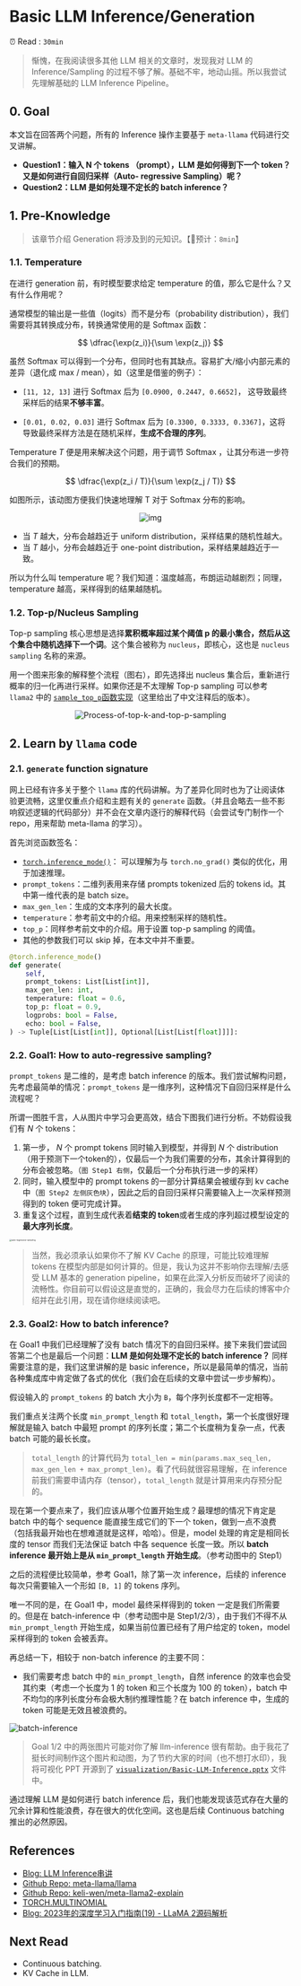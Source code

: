 # Basic LLM Inference/Generation

⏰ Read : `30min`

> 惭愧，在我阅读很多其他 LLM 相关的文章时，发现我对 LLM 的 Inference/Sampling 的过程不够了解。基础不牢，地动山摇。所以我尝试先理解基础的 LLM Inference Pipeline。

## 0. Goal

本文旨在回答两个问题，所有的 Inference 操作主要基于 `meta-llama` 代码进行交叉讲解。

- **Question1：输入 N 个 tokens （prompt），LLM 是如何得到下一个 token？又是如何进行自回归采样（Auto- regressive Sampling）呢？**
- **Question2：LLM 是如何处理不定长的 batch inference？**

## 1. Pre-Knowledge

> 该章节介绍 Generation 将涉及到的元知识。【📖预计：`8min`】

### 1.1. Temperature

在进行 generation 前，有时模型要求给定 temperature 的值，那么它是什么？又有什么作用呢？

通常模型的输出是一些值（logits）而不是分布（probability distribution），我们需要将其转换成分布，转换通常使用的是 Softmax 函数：

$$
\dfrac{\exp(z_i)}{\sum \exp(z_j)}
$$

虽然 Softmax 可以得到一个分布，但同时也有其缺点。容易扩大/缩小内部元素的差异（退化成 max / mean），如（这里是借鉴的例子）：

- `[11, 12, 13]` 进行 Softmax 后为 `[0.0900, 0.2447, 0.6652]`， 这导致最终采样后的结果**不够丰富**。

- `[0.01, 0.02, 0.03]` 进行 Softmax 后为 `[0.3300, 0.3333, 0.3367]`，这将导致最终采样方法是在随机采样，**生成不合理的序列**。

Temperature $T$ 便是用来解决这个问题，用于调节 Softmax ，让其分布进一步符合我们的预期。

$$
\dfrac{\exp(z_i / T)}{\sum \exp(z_j / T)}
$$

如图所示，该动图方便我们快速地理解 T 对于 Softmax 分布的影响。

<div align=center>
<img src="./assets/temperature.gif" alt="img" />
</div>

- 当 $T$ 越大，分布会越趋近于 uniform distribution，采样结果的随机性越大。
- 当 $T$ 越小，分布会越趋近于 one-point distribution，采样结果越趋近于一致。

所以为什么叫 temperature 呢？我们知道：温度越高，布朗运动越剧烈；同理，temperature 越高，采样得到的结果越随机。

### 1.2. Top-p/Nucleus Sampling

Top-p sampling 核心思想是选择**累积概率超过某个阈值 p 的最小集合，然后从这个集合中随机选择下一个词**。这个集合被称为 `nucleus`，即核心，这也是 `nucleus sampling` 名称的来源。

用一个图来形象的解释整个流程（图右），即先选择出 nucleus 集合后，重新进行概率的归一化再进行采样。如果你还是不太理解 Top-p sampling 可以参考 `llama2` 中的 [`sample_top_p`函数实现](https://github.com/keli-wen/meta-llama2-explain/blob/main/llama/generation_cn_comment.py#L448-L490)（这里给出了中文注释后的版本）。

<div align=center>
<img src="./assets/Process-of-top-k-and-top-p-sampling.png" alt="Process-of-top-k-and-top-p-sampling" />
</div>

## 2. Learn by `llama` code 

### 2.1. `generate` function signature

网上已经有许多关于整个 `llama` 库的代码讲解。为了差异化同时也为了让阅读体验更流畅，这里仅重点介绍和主题有关的 `generate` 函数。（并且会略去一些不影响叙述逻辑的代码部分）并不会在文章内逐行的解释代码（会尝试专门制作一个 repo，用来帮助 meta-llama 的学习）。

首先浏览函数签名：

- [`torch.inference_mode()`](https://pytorch.org/docs/stable/generated/torch.inference_mode.html)： 可以理解为与 `torch.no_grad()` 类似的优化，用于加速推理。
- `prompt_tokens`：二维列表用来存储 prompts tokenized 后的 tokens id。其中第一维代表的是 batch size。
- `max_gen_len`：生成的文本序列的最大长度。
- `temperature`：参考前文中的介绍。用来控制采样的随机性。
- `top_p`：同样参考前文中的介绍。用于设置 top-p sampling 的阈值。
- 其他的参数我们可以 skip 掉，在本文中并不重要。

```python
@torch.inference_mode()
def generate(
    self,
    prompt_tokens: List[List[int]],
    max_gen_len: int,
    temperature: float = 0.6,
    top_p: float = 0.9,
    logprobs: bool = False,
    echo: bool = False,
) -> Tuple[List[List[int]], Optional[List[List[float]]]]:
```

### 2.2. Goal1: How to auto-regressive sampling?

`prompt_tokens` 是二维的，是考虑 batch inference 的版本。我们尝试解构问题，先考虑最简单的情况：`prompt_tokens` 是一维序列，这种情况下自回归采样是什么流程呢？

所谓一图胜千言，人从图片中学习会更高效，结合下图我们进行分析。不妨假设我们有 $N$ 个 tokens：

1. 第一步， $N$ 个 prompt tokens 同时输入到模型，并得到 $N$ 个 distribution（用于预测下一个token的），仅最后一个为我们需要的分布，其余计算得到的分布会被忽略。（`图 Step1 右侧`，仅最后一个分布执行进一步的采样）
2. 同时，输入模型中的 prompt tokens 的一部分计算结果会被缓存到 kv cache 中（`图 Step2 左侧灰色块`），因此之后的自回归采样只需要输入上一次采样预测得到的 token 便可完成计算。
3. 重复这个过程，直到生成代表着**结束的 token**或者生成的序列超过模型设定的**最大序列长度**。

<img src="./assets/auto-regressive-sampling.png" alt="auto-regressive-sampling" style="zoom:25%;" />

> 当然，我必须承认如果你不了解 KV Cache 的原理，可能比较难理解 tokens 在模型内部是如何计算的。但是，我认为这并不影响你去理解/去感受 LLM 基本的 generation pipeline，如果在此深入分析反而破坏了阅读的流畅性。你目前可以假设这是直觉的，正确的，我会尽力在后续的博客中介绍并在此引用，现在请你继续阅读吧。

### 2.3. Goal2: How to batch inference?

在 Goal1 中我们已经理解了没有 batch 情况下的自回归采样。接下来我们尝试回答第二个也是最后一个问题：**LLM 是如何处理不定长的 batch inference？** 同样需要注意的是，我们这里讲解的是 basic inference，所以是最简单的情况，当前各种集成库中肯定做了各式的优化（我们会在后续的文章中尝试一步步解构）。

假设输入的 `prompt_tokens` 的 batch 大小为 `B`，每个序列长度都不一定相等。

我们重点关注两个长度 `min_prompt_length` 和 `total_length`，第一个长度很好理解就是输入 batch 中最短 prompt 的序列长度；第二个长度稍为复杂一点，代表 batch 可能的最长长度。

> `total_length` 的计算代码为 `total_len = min(params.max_seq_len, max_gen_len + max_prompt_len)`。看了代码就很容易理解，在 inference 前我们需要申请内存（tensor），`total_length` 就是计算用来内存预分配的。

现在第一个要点来了，我们应该从哪个位置开始生成？最理想的情况下肯定是 batch 中的每个 sequence 能直接生成它们的下一个 token，做到一点不浪费（包括我最开始也在想难道就是这样，哈哈）。但是，model 处理的肯定是相同长度的 tensor 而我们无法保证 batch 中各 sequence 长度一致。所以 **batch inference 最开始上是从 `min_prompt_length` 开始生成**。（参考动图中的 Step1）

之后的流程便比较简单，参考 Goal1，除了第一次 inference，后续的 inference 每次只需要输入一个形如 `[B, 1]` 的 tokens 序列。

唯一不同的是，在 Goal1 中，model 最终采样得到的 token 一定是我们所需要的。但是在 batch-inference 中（参考动图中是 Step1/2/3），由于我们不得不从 `min_prompt_length` 开始生成，如果当前位置已经有了用户给定的 token，model 采样得到的 token 会被丢弃。

再总结一下，相较于 non-batch inference 的主要不同：

- 我们需要考虑 batch 中的 `min_prompt_length`，自然 inference 的效率也会受其约束（考虑一个长度为 $1$ 的 token 和三个长度为 $100$ 的 token），batch 中不均匀的序列长度分布会极大制约推理性能？在 batch inference 中，生成的 token 可能是无效且被浪费的。

<img src="./assets/batch-inference.gif" alt="batch-inference" />

> Goal 1/2 中的两张图片可能对你了解 llm-inference 很有帮助。由于我花了挺长时间制作这个图片和动图，为了节约大家的时间（也不想打水印），我将可视化 PPT 开源到了 [`visualization/Basic-LLM-Inference.pptx`](https://github.com/keli-wen/AGI-Study/blob/master/visualization/Basic-LLM-Inference.pptx) 文件中。

通过理解 LLM 是如何进行 batch inference 后，我们也能发现该范式存在大量的冗余计算和性能浪费，存在很大的优化空间。这也是后续 Continuous batching 推出的必然原因。

## References

- [Blog: LLM Inference串讲](https://xv44586.github.io/2023/03/10/llm-inf/index.html)
- [Github Repo: meta-llama/llama](https://github.com/meta-llama/llama)
- [Github Repo: keli-wen/meta-llama2-explain](https://github.com/keli-wen/meta-llama2-explain)
- [TORCH.MULTINOMIAL](https://pytorch.org/docs/stable/generated/torch.multinomial.html#torch.multinomial)
- [Blog: 2023年的深度学习入门指南(19) - LLaMA 2源码解析](https://juejin.cn/post/7259738325031944247)

## Next Read

- Continuous batching.
- KV Cache in LLM.
